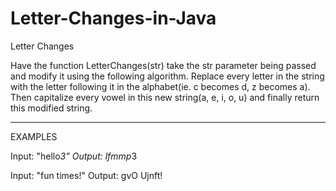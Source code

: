 # Letter-Changes-in-Java
 
Letter Changes

Have the function LetterChanges(str) take the str parameter being passed and modify it using the following algorithm.
Replace every letter in the string with the letter following it in the alphabet(ie. c becomes d, z becomes a).
Then capitalize every vowel in this new string(a, e, i, o, u) and finally return this modified string.

*********************
EXAMPLES

Input: "hello*3"
Output: lfmmp*3

Input: "fun times!"
Output: gvO Ujnft!
